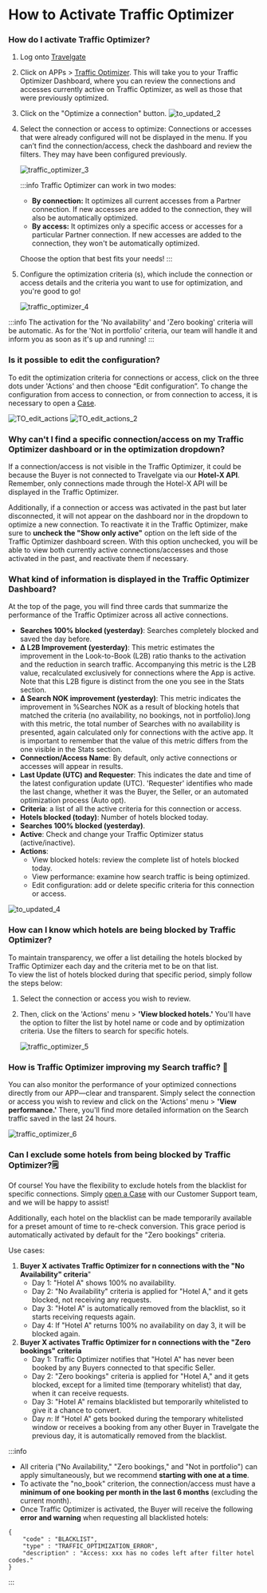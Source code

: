 ﻿---
sidebar_position: 2
---

# How to Activate Traffic Optimizer

### How do I activate Traffic Optimizer?

1. Log onto [Travelgate](https://www.travelgate.com/)
2. Click on APPs > [Traffic Optimizer](https://app.travelgatex.com/traffic-optimizer). This will take you to your Traffic Optimizer Dashboard, where you can review the connections and accesses currently active on Traffic Optimizer, as well as those that were previously optimized.
3. Click on the "Optimize a connection" button.
![to_updated_2](https://storage.travelgate.com/kbase/to_updated_2.jpg)
1. Select the connection or access to optimize: Connections or accesses that were already configured will not be displayed in the menu. If you can’t find the connection/access, check the dashboard and review the filters. They may have been configured previously.

    ![traffic_optimizer_3](https://storage.travelgate.com/kbase/traffic_optimizer_3.jpg)

    :::info
    Traffic Optimizer can work in two modes:
    - **By connection:** It optimizes all current accesses from a Partner connection. If new accesses are added to the connection, they will also be automatically optimized.
    - **By access:** It optimizes only a specific access or accesses for a particular Partner connection. If new accesses are added to the connection, they won't be automatically optimized.

    Choose the option that best fits your needs!
    :::

1. Configure the optimization criteria (s), which include the connection or access details and the criteria you want to use for optimization, and you're good to go!

    ![traffic_optimizer_4](https://storage.travelgate.com/kbase/traffic_optimizer_4.jpg)

:::info
The activation for the 'No availability' and 'Zero booking' criteria will be automatic. As for the 'Not in portfolio' criteria, our team will handle it and inform you as soon as it's up and running!
:::

### Is it possible to edit the configuration?

To edit the optimization criteria for connections or access, click on the three dots under 'Actions' and then choose “Edit configuration”. To change the configuration from access to connection, or from connection to access, it is necessary to open a [Case](https://app.travelgate.com/support).

![TO_edit_actions](https://storage.travelgate.com/kbase/TO_edit_actions.jpg)
![TO_edit_actions_2](https://storage.travelgate.com/kbase/TO_edit_actions_2.jpg)

### Why can't I find a specific connection/access on my Traffic Optimizer dashboard or in the optimization dropdown?
If a connection/access is not visible in the Traffic Optimizer, it could be because the Buyer is not connected to Travelgate via our **Hotel-X API**. Remember, only connections made through the Hotel-X API will be displayed in the Traffic Optimizer.  

Additionally, if a connection or access was activated in the past but later disconnected, it will not appear on the dashboard nor in the dropdown to optimize a new connection. To reactivate it in the Traffic Optimizer, make sure to **uncheck the "Show only active"** option on the left side of the Traffic Optimizer dashboard screen. With this option unchecked, you will be able to view both currently active connections/accesses and those activated in the past, and reactivate them if necessary.


### What kind of information is displayed in the Traffic Optimizer Dashboard?

At the top of the page, you will find three cards that summarize the performance of the Traffic Optimizer across all active connections.

- **Searches 100% blocked (yesterday)**: Searches completely blocked and saved the day before.
- **Δ L2B Improvement (yesterday)**: This metric estimates the improvement in the Look-to-Book (L2B) ratio thanks to the activation and the reduction in search traffic. Accompanying this metric is the L2B value, recalculated exclusively for connections where the App is active. Note that this L2B figure is distinct from the one you see in the Stats section.
- **Δ Search NOK improvement (yesterday)**: This metric indicates the improvement in %Searches NOK  as a result of blocking hotels that matched the criteria (no availability, no bookings, not in portfolio).long with this metric, the total number of Searches with no availability is presented, again calculated only for connections with the active app. It is important to remember that the value of this metric differs from the one visible in the Stats section.
- **Connection/Access Name**: By default, only active connections or accesses will appear in results.
- **Last Update (UTC) and Requester**: This indicates the date and time of the latest configuration update (UTC). 'Requester' identifies who made the last change, whether it was the Buyer, the Seller, or an automated optimization process (Auto opt).
- **Criteria**: a list of all the active criteria for this connection or access.
- **Hotels blocked (today)**: Number of hotels blocked today.
- **Searches 100% blocked (yesterday)**.
- **Active**: Check and change your Traffic Optimizer status (active/inactive).
- **Actions**:
    - View blocked hotels: review the complete list of hotels blocked today.
    - View performance: examine how search traffic is being optimized.
    - Edit configuration: add or delete specific criteria for this connection or access.

![to_updated_4](https://storage.travelgate.com/kbase/to_updated_4.jpg)

### How can I know which hotels are being blocked by Traffic Optimizer?
To maintain transparency, we offer a list detailing the hotels blocked by Traffic Optimizer each day and the criteria met to be on that list.  
To view the list of hotels blocked during that specific period, simply follow the steps below:
1. Select the connection or access you wish to review.
2. Then, click on the 'Actions' menu > **'View blocked hotels.'** You'll have the option to filter the list by hotel name or code and by optimization criteria. Use the filters to search for specific hotels.

    ![traffic_optimizer_5](https://storage.travelgate.com/kbase/traffic_optimizer_5.jpg)
### How is Traffic Optimizer improving my Search traffic? 🔎
You can also monitor the performance of your optimized connections directly from our APP—clear and transparent. Simply select the connection or access you wish to review and click on the 'Actions' menu > **'View performance.'** There, you'll find more detailed information on the Search traffic saved in the last 24 hours. 

![traffic_optimizer_6](https://storage.travelgate.com/kbase/traffic_optimizer_6.jpg)
 
### Can I exclude some hotels from being blocked by Traffic Optimizer?🗒️
Of course! You have the flexibility to exclude hotels from the blacklist for specific connections. Simply [open a Case](/kb/tickets/guidelines-for-submitting-a-ticket-to-our-support-team) with our Customer Support team, and we will be happy to assist!

Additionally, each hotel on the blacklist can be made temporarily available for a preset amount of time to re-check conversion. This grace period is automatically activated by default for the "Zero bookings" criteria.  

Use cases:
1. **Buyer X activates Traffic Optimizer for n connections with the "No Availability" criteria**"
    - Day 1: "Hotel A" shows 100% no availability.
    - Day 2: "No Availability" criteria is applied for "Hotel A," and it gets blocked, not receiving any requests.
    - Day 3: "Hotel A" is automatically removed from the blacklist, so it starts receiving requests again.
    - Day 4: If "Hotel A" returns 100% no availability on day 3, it will be blocked again.
2. **Buyer X activates Traffic Optimizer for n connections with the "Zero bookings" criteria**
    - Day 1: Traffic Optimizer notifies that "Hotel A" has never been booked by any Buyers connected to that specific Seller.
    - Day 2: "Zero bookings" criteria is applied for "Hotel A," and it gets blocked, except for a limited time (temporary whitelist) that day, when it can receive requests.
    - Day 3: "Hotel A" remains blacklisted but temporarily whitelisted to give it a chance to convert.
    - Day _n_: If "Hotel A" gets booked during the temporary whitelisted window or receives a booking from any other Buyer in Travelgate the previous day, it is automatically removed from the blacklist. 


:::info
- All criteria ("No Availability," "Zero bookings," and "Not in portfolio") can apply simultaneously, but we recommend **starting with one at a time**.
- To activate the "no_book" criterion, the connection/access must have a **minimum of one booking per month in the last 6 months** (excluding the current month).
- Once Traffic Optimizer is activated, the Buyer will receive the following **error and warning** when requesting all blacklisted hotels:
```
{
    "code" : "BLACKLIST",
    "type" : "TRAFFIC_OPTIMIZATION_ERROR",
    "description" : "Access: xxx has no codes left after filter hotel codes."
}
```
:::